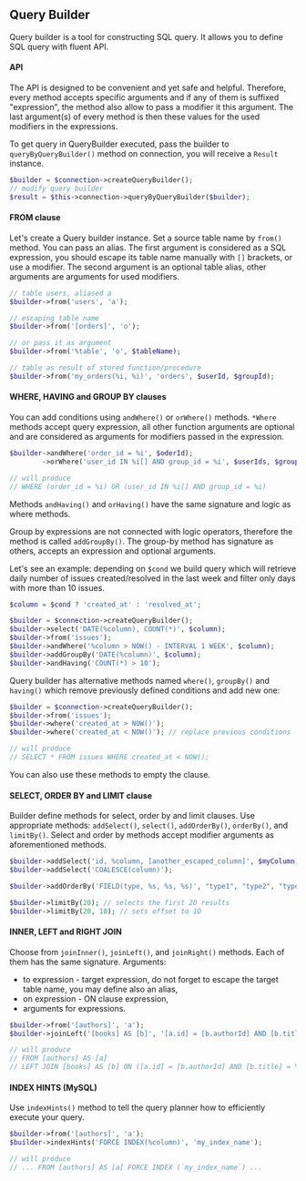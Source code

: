 ## Query Builder

Query builder is a tool for constructing SQL query. It allows you to define SQL query with fluent API.

#### API

The API is designed to be convenient and yet safe and helpful. Therefore, every method accepts specific arguments and if any of them is suffixed "expression", the method also allow to pass a modifier it this argument. The last argument(s) of every method is then these values for the used modifiers in the expressions.

To get query in QueryBuilder executed, pass the builder to `queryByQueryBuilder()` method on connection, you will receive a `Result` instance.

```php
$builder = $connection->createQueryBuilder();
// modify query builder
$result = $this->connection->queryByQueryBuilder($builder);
```

#### FROM clause

Let's create a Query builder instance. Set a source table name by `from()` method. You can pass an alias. The first argument is considered as a SQL expression, you should escape its table name manually with `[]` brackets, or use a modifier. The second argument is an optional table alias, other arguments are arguments for used modifiers.

```php
// table users, aliased a
$builder->from('users', 'a');

// escaping table name
$builder->from('[orders]', 'o');

// or pass it as argument
$builder->from('%table', 'o', $tableName);

// table as result of stored function/procedure
$builder->from('my_orders(%i, %i)', 'orders', $userId, $groupId);
```

#### WHERE, HAVING and GROUP BY clauses

You can add conditions using `andWhere()` or `orWhere()` methods. `*Where` methods accept query expression, all other function arguments are optional and are considered as arguments for modifiers passed in the expression.

```php
$builder->andWhere('order_id = %i', $oderId);
        ->orWhere('user_id IN %i[] AND group_id = %i', $userIds, $groupId);

// will produce
// WHERE (order_id = %i) OR (user_id IN %i[] AND group_id = %i)
```

Methods `andHaving()` and `orHaving()` have the same signature and logic as where methods.

Group by expressions are not connected with logic operators, therefore the method is called `addGroupBy()`. The group-by method has signature as others, accepts an expression and optional arguments.

Let's see an example: depending on `$cond` we build query which will retrieve daily number of issues created/resolved in the last week and filter only days with more than 10 issues.

```php
$column = $cond ? 'created_at' : 'resolved_at';

$builder = $connection->createQueryBuilder();
$builder->select('DATE(%column), COUNT(*)', $column);
$builder->from('issues');
$builder->andWhere('%column > NOW() - INTERVAL 1 WEEK', $column);
$builder->addGroupBy('DATE(%column)', $column);
$builder->andHaving('COUNT(*) > 10');
```

Query builder has alternative methods named `where()`, `groupBy()` and `having()` which remove previously defined conditions and add new one:

```php
$builder = $connection->createQueryBuilder();
$builder->from('issues');
$builder->where('created_at > NOW()');
$builder->where('created_at < NOW()'); // replace previous conditions

// will produce
// SELECT * FROM issues WHERE created_at < NOW();
```

You can also use these methods to empty the clause.

#### SELECT, ORDER BY and LIMIT clause

Builder define methods for select, order by and limit clauses. Use appropriate methods: `addSelect()`, `select()`, `addOrderBy()`, `orderBy()`, and `limitBy()`. Select and order by methods accept modifier arguments as aforementioned methods.

```php
$builder->addSelect('id, %column, [another_escaped_column]', $myColumn);
$builder->addSelect('COALESCE(column)');

$builder->addOrderBy('FIELD(type, %s, %s, %s)', "type1", "type2", "type3");

$builder->limitBy(20); // selects the first 20 results
$builder->limitBy(20, 10); // sets offset to 1O
```

#### INNER, LEFT and RIGHT JOIN

Choose from `joinInner()`, `joinLeft()`, and `joinRight()` methods. Each of them has the same signature. Arguments:
- to expression - target expression, do not forget to escape the target table name, you may define also an alias,
- on expression - ON clause expression,
- arguments for expressions.

```php
$builder->from('[authors]', 'a');
$builder->joinLeft('[books] AS [b]', '[a.id] = [b.authorId] AND [b.title] = %s', $title);

// will produce
// FROM [authors] AS [a]
// LEFT JOIN [books] AS [b] ON ([a.id] = [b.authorId] AND [b.title] = %s)
```

#### INDEX HINTS (MySQL)

Use `indexHints()` method to tell the query planner how to efficiently execute your query.

```php
$builder->from('[authors]', 'a');
$builder->indexHints('FORCE INDEX(%column)', 'my_index_name');

// will produce
// ... FROM [authors] AS [a] FORCE INDEX (`my_index_name`) ...
```
